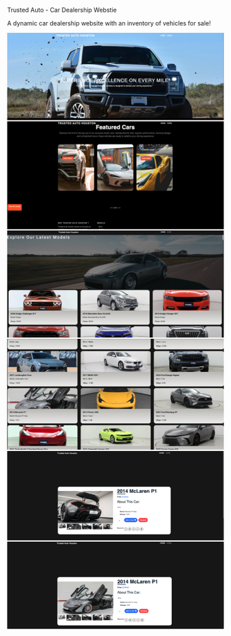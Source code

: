 Trusted Auto - Car Dealership Webstie

A dynamic car dealership website with an inventory of vehicles for sale!

![image Alt](https://github.com/Ccode0078/Car_Dealership_Website/blob/c67bd8d9203a93da1c1a8878aa02b20b5df616b6/Screen%20Shot%202025-03-19%20at%2012.52.11%20AM.png)
![image Alt](https://github.com/Ccode0078/Car_Dealership_Website/blob/17df10c20312c6b4d27153b1b3a9a7f07288fac8/Screen%20Shot%202025-03-19%20at%2012.53.18%20AM.png)
![image Alt](https://github.com/Ccode0078/Car_Dealership_Website/blob/6306ce5f9dcc6571b84c21ad1d89cc72a44937bc/Screen%20Shot%202025-03-19%20at%2012.55.06%20AM.png)
![image Alt](https://github.com/Ccode0078/Car_Dealership_Website/blob/49c03e7ce702a8cc16e9f7c2688c05c62bdbffa0/Screen%20Shot%202025-03-19%20at%2012.55.37%20AM.png)
![image Alt](https://github.com/Ccode0078/Car_Dealership_Website/blob/079c3dbd4dd2f7d7c945781d4ea2258f35596207/Screen%20Shot%202025-03-19%20at%2012.57.02%20AM.png)
![image Alt](https://github.com/Ccode0078/Car_Dealership_Website/blob/c44f6eb1e1a74622ca4253737f8aca00b7f8ecef/Screen%20Shot%202025-03-19%20at%2012.56.41%20AM.png)
